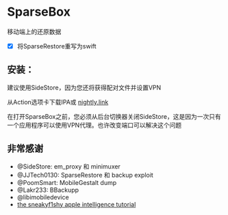 # SparseBox

移动端上的还原数据

- [x] 将SparseRestore重写为swift

## 安装：
建议使用SideStore，因为您还将获得配对文件并设置VPN

从Action选项卡下载IPA或 [nightly.link](https://github.com/baimour/SparseBox/actions/runs/12577366880/artifacts/2377424463)

在打开SparseBox之前，您必须从后台切换器关闭SideStore，这是因为一次只有一个应用程序可以使用VPN代理。也许改变端口可以解决这个问题

## 非常感谢
- @SideStore: em_proxy 和 minimuxer
- @JJTech0130: SparseRestore 和 backup exploit
- @PoomSmart: MobileGestalt dump
- @Lakr233: BBackupp
- @libimobiledevice
- [the sneakyf1shy apple intelligence tutorial](https://gist.github.com/f1shy-dev/23b4a78dc283edd30ae2b2e6429129b5#file-best_sae_trick-md)
